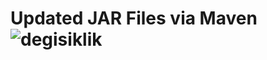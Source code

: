 # Updated JAR Files via Maven![degisiklik](https://user-images.githubusercontent.com/115929641/205463458-636ccca9-b139-4772-a4ef-0083460418ec.png)
